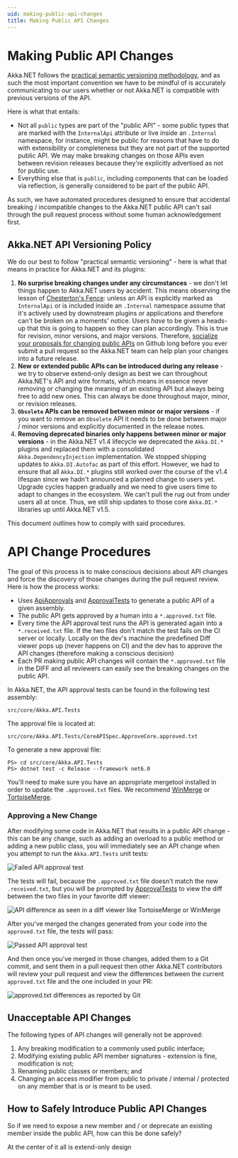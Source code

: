 ```yaml
---
uid: making-public-api-changes
title: Making Public API Changes
---
```


# Making Public API Changes
Akka.NET follows the [practical semantic versioning methodology](https://aaronstannard.com/oss-semver/), and as such the most important convention we have to be mindful of is accurately communicating to our users whether or not Akka.NET is compatible with previous versions of the API.

Here is what that entails:

* Not all `public` types are part of the "public API" - some public types that are marked with the `InternalApi` attribute or live inside an `.Internal` namespace, for instance, might be public for reasons that have to do with extensibility or completeness but they are not part of the supported public API. We may make breaking changes on those APIs even between revision releases because they're explicitly advertised as not for public use.
* Everything else that is `public`, including components that can be loaded via reflection, is generally considered to be part of the public API.

As such, we have automated procedures designed to ensure that accidental breaking / incompatible changes to the Akka.NET public API can't sail through the pull request process without some human acknowledgement first.

## Akka.NET API Versioning Policy
We do our best to follow "practical semantic versioning" - here is what that means in practice for Akka.NET and its plugins:

1. **No surprise breaking changes under any circumstances** - we don't let things happen to Akka.NET users by accident. This means observing the lesson of [Chesterton's Fence](https://fs.blog/chestertons-fence/): unless an API is explicitly marked as `InternalApi` or is included inside an `.Internal` namespace assume that it's actively used by downstream plugins or applications and therefore can't be broken on a moments' notice. Users _have_ to be given a heads-up that this is going to happen so they can plan accordingly. This is true for revision, minor versions, and major versions. Therefore, [socialize your proposals for changing public APIs](https://petabridge.com/blog/use-github-professionally/) on Github long before you ever submit a pull request so the Akka.NET team can help plan your changes into a future release.
2. **New or extended public APIs can be introduced during any release** - we try to observe extend-only design as best we can throughout Akka.NET's API and wire formats, which means in essence never removing or changing the meaning of an existing API but always being free to add new ones. This can always be done throughout major, minor, or revision releases.
3. **`Obsolete` APIs can be removed between minor or major versions** - if you want to remove an `Obsolete` API it needs to be done between major / minor versions and explicitly documented in the release notes.
4. **Removing deprecated binaries only happens between minor or major versions** - in the Akka.NET v1.4 lifecycle we deprecated the `Akka.DI.*` plugins and replaced them with a consolidated `Akka.DependencyInjection` implementation. We stopped shipping updates to `Akka.DI.Autofac` as part of this effort. However, we had to ensure that all `Akka.DI.*` plugins still worked over the course of the v1.4 lifespan since we hadn't announced a planned change to users yet. Upgrade cycles happen gradually and we need to give users time to adapt to changes in the ecosystem. We can't pull the rug out from under users all at once. Thus, we still ship updates to those core `Akka.DI.*` libraries up until Akka.NET v1.5.

This document outlines how to comply with said procedures.

# API Change Procedures

The goal of this process is to make conscious decisions about API changes and force the discovery of those changes during the pull request review. Here is how the process works:

* Uses [ApiApprovals](http://jake.ginnivan.net/apiapprover/) and [ApprovalTests](https://github.com/approvals/ApprovalTests.Net) to generate a public API of a given assembly.
* The public API gets approved by a human into a `*.approved.txt` file.
* Every time the API approval test runs the API is generated again into a `*.received.txt` file. If the two files don't match the test fails on the CI server or locally. Locally on the dev's machine the predefined Diff viewer pops up (never happens on CI) and the dev has to approve the API changes (therefore making a conscious decision)
* Each PR making public API changes will contain the `*.approved.txt` file in the DIFF and all reviewers can easily see the breaking changes on the public API.

In Akka.NET, the API approval tests can be found in the following test assembly:

    src/core/Akka.API.Tests

The approval file is located at:

    src/core/Akka.API.Tests/CoreAPISpec.ApproveCore.approved.txt

To generate a new approval file:

```
PS> cd src/core/Akka.API.Tests
PS> dotnet test -c Release --framework net6.0
```

You'll need to make sure you have an appropriate mergetool installed in order to update the `.approved.txt` files. We recommend [WinMerge](https://winmerge.org/) or [TortoiseMerge](https://tortoisesvn.net/TortoiseMerge.html).

### Approving a New Change

After modifying some code in Akka.NET that results in a public API change - this can be any change, such as adding an overload to a public method or adding a new public class, you will immediately see an API change when you attempt to run the `Akka.API.Tests` unit tests:

![Failed API approval test](~/images/api-diff-fail.png)

The tests will fail, because the `.approved.txt` file doesn't match the new `.received.txt`, but you will be prompted by [ApprovalTests](https://github.com/approvals/ApprovalTests.Net) to view the diff between the two files in your favorite diff viewer:

![API difference as seen in a diff viewer like TortoiseMerge or WinMerge](~/images/api-diff-viewer.png)

After you've merged the changes generated from your code into the `approved.txt` file, the tests will pass:

![Passed API approval test](~/images/api-diff-approve.png)

And then once you've merged in those changes, added them to a Git commit, and sent them in a pull request then other Akka.NET contributors will review your pull request and view the differences between the current `approved.txt` file and the one included in your PR:

![approved.txt differences as reported by Git](~/images/diff-results.png)

## Unacceptable API Changes

The following types of API changes will generally not be approved:

1. Any breaking modification to a commonly used public interface;
2. Modifying existing public API member signatures - extension is fine, modification is not;
3. Renaming public classes or members; and
4. Changing an access modifier from public to private / internal / protected on any member that is or is meant to be used.

## How to Safely Introduce Public API Changes
So if we need to expose a new member and / or deprecate an existing member inside the public API, how can this be done safely?

At the center of it all is extend-only design